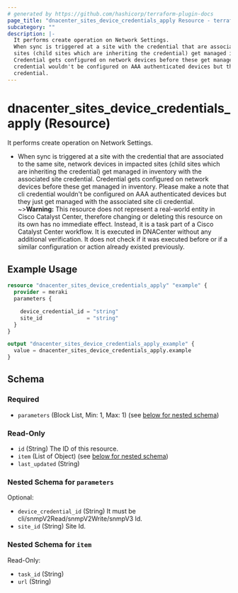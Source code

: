 ```yaml
---
# generated by https://github.com/hashicorp/terraform-plugin-docs
page_title: "dnacenter_sites_device_credentials_apply Resource - terraform-provider-dnacenter"
subcategory: ""
description: |-
  It performs create operation on Network Settings.
  When sync is triggered at a site with the credential that are associated to the same site, network devices in impacted
  sites (child sites which are inheriting the credential) get managed in inventory with the associated site credential.
  Credential gets configured on network devices before these get managed in inventory. Please make a note that cli
  credential wouldn't be configured on AAA authenticated devices but they just get managed with the associated site cli
  credential.
---
```


# dnacenter_sites_device_credentials_apply (Resource)

It performs create operation on Network Settings.

- When sync is triggered at a site with the credential that are associated to the same site, network devices in impacted
sites (child sites which are inheriting the credential) get managed in inventory with the associated site credential.
Credential gets configured on network devices before these get managed in inventory. Please make a note that cli
credential wouldn't be configured on AAA authenticated devices but they just get managed with the associated site cli
credential.
~>**Warning:**
This resource does not represent a real-world entity in Cisco Catalyst Center, therefore changing or deleting this resource on its own has no immediate effect.
Instead, it is a task part of a Cisco Catalyst Center workflow. It is executed in DNACenter without any additional verification. It does not check if it was executed before or if a similar configuration or action already existed previously.

## Example Usage

```terraform
resource "dnacenter_sites_device_credentials_apply" "example" {
  provider = meraki
  parameters {

    device_credential_id = "string"
    site_id              = "string"
  }
}

output "dnacenter_sites_device_credentials_apply_example" {
  value = dnacenter_sites_device_credentials_apply.example
}
```

<!-- schema generated by tfplugindocs -->
## Schema

### Required

- `parameters` (Block List, Min: 1, Max: 1) (see [below for nested schema](#nestedblock--parameters))

### Read-Only

- `id` (String) The ID of this resource.
- `item` (List of Object) (see [below for nested schema](#nestedatt--item))
- `last_updated` (String)

<a id="nestedblock--parameters"></a>
### Nested Schema for `parameters`

Optional:

- `device_credential_id` (String) It must be cli/snmpV2Read/snmpV2Write/snmpV3 Id.
- `site_id` (String) Site Id.


<a id="nestedatt--item"></a>
### Nested Schema for `item`

Read-Only:

- `task_id` (String)
- `url` (String)
